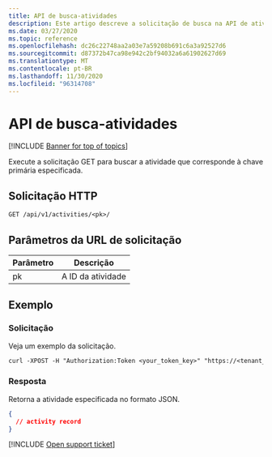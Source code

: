 ```yaml
---
title: API de busca-atividades
description: Este artigo descreve a solicitação de busca na API de atividades do Cloud App Security.
ms.date: 03/27/2020
ms.topic: reference
ms.openlocfilehash: dc26c22748aa2a03e7a59208b691c6a3a92527d6
ms.sourcegitcommit: d87372b47ca98e942c2bf94032a6a61902627d69
ms.translationtype: MT
ms.contentlocale: pt-BR
ms.lasthandoff: 11/30/2020
ms.locfileid: "96314708"
---
```

# <a name="fetch---activities-api"></a>API de busca-atividades

[!INCLUDE [Banner for top of topics](includes/banner.md)]

Execute a solicitação GET para buscar a atividade que corresponde à chave primária especificada.

## <a name="http-request"></a>Solicitação HTTP

```rest
GET /api/v1/activities/<pk>/
```

## <a name="request-url-parameters"></a>Parâmetros da URL de solicitação

| Parâmetro | Descrição |
| --- | --- |
| pk | A ID da atividade |

## <a name="example"></a>Exemplo

### <a name="request"></a>Solicitação

Veja um exemplo da solicitação.

```rest
curl -XPOST -H "Authorization:Token <your_token_key>" "https://<tenant_id>.<tenant_region>.contoso.com/api/v1/activities/<pk>/"
```

### <a name="response"></a>Resposta

Retorna a atividade especificada no formato JSON.

```json
{
  // activity record
}
```

[!INCLUDE [Open support ticket](includes/support.md)]

